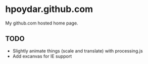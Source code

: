 # hpoydar.github.com

My github.com hosted home page. 

## TODO

* Slightly animate things (scale and translate) with processing.js
* Add excanvas for IE support
